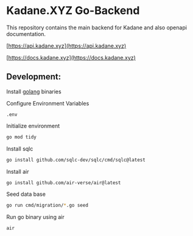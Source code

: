 # Kadane.XYZ Go-Backend

This repository contains the main backend for Kadane and also openapi documentation.

[https://api.kadane.xyz](https://api.kadane.xyz)

[https://docs.kadane.xyz](https://docs.kadane.xyz)

## Development:

Install [golang](https://go.dev/doc/install) binaries

Configure Environment Variables

``.env``

Initialize environment
```bash
go mod tidy
```

Install sqlc
```bash
go install github.com/sqlc-dev/sqlc/cmd/sqlc@latest
```

Install air
```bash
go install github.com/air-verse/air@latest
```

Seed data base
```bash
go run cmd/migration/*.go seed
```

Run go binary using air
```bash
air
```